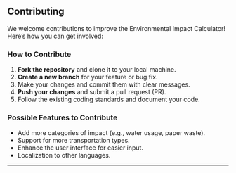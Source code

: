 ## Contributing

We welcome contributions to improve the Environmental Impact Calculator! Here’s how you can get involved:

### How to Contribute
1. **Fork the repository** and clone it to your local machine.
2. **Create a new branch** for your feature or bug fix.
3. Make your changes and commit them with clear messages.
4. **Push your changes** and submit a pull request (PR).
5. Follow the existing coding standards and document your code.

### Possible Features to Contribute
- Add more categories of impact (e.g., water usage, paper waste).
- Support for more transportation types.
- Enhance the user interface for easier input.
- Localization to other languages.

---